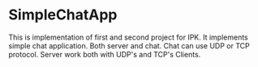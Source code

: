 # SimpleChatApp
This is implementation of first and second project for IPK. It implements simple chat application. Both server and chat. Chat can use UDP or TCP protocol. Server work both with UDP's and TCP's Clients.